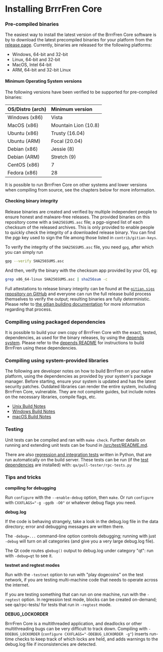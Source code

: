 # Installing BrrrFren Core

### Pre-compiled binaries

The easiest way to install the latest version of the BrrrFren Core software is
by to download the latest precompiled binaries for your platform from the
[release page](https://github.com/dogecoin/dogecoin/releases). Currently,
binaries are released for the following platforms:

- Windows, 64-bit and 32-bit
- Linux, 64-bit and 32-bit
- MacOS, Intel 64-bit
- ARM, 64-bit and 32-bit Linux

#### Minimum Operating System versions

The following versions have been verified to be supported for pre-compiled
binaries:

| OS/Distro (arch)  | Minimum version      |
| :---------------- | :------------------- |
| Windows (x86)     | Vista                |
| MacOS (x86)       | Mountain Lion (10.8) |
| Ubuntu (x86)      | Trusty (16.04)       |
| Ubuntu (ARM)      | Focal (20.04)        |
| Debian (x86)      | Jessie (8)           |
| Debian (ARM)      | Stretch (9)          |
| CentOS (x86)      | 7                    |
| Fedora (x86)      | 28                   |

It is possible to run BrrrFren Core on other systems and lower versions when
compiling from source, see the chapters below for more information.

#### Checking binary integrity

Release binaries are created and verified by multiple independent people to
ensure honest and malware-free releases. The provided binaries on this
repository come with a `SHA256SUMS.asc` file; a pgp-signed list of each checksum
of the released archives. This is only provided to enable people to quickly
check the integrity of a downloaded release binary. You can find the pgp key
used to sign the file among those listed in `contrib/gitian-keys`.

To verify the integrity of the `SHA256SUMS.asc` file, you need `gpg`, after
which you can simply run

```bash
gpg --verify SHA256SUMS.asc
```

And then, verify the binary with the checksum app provided by your OS, eg:

```bash
grep x86_64-linux SHA256SUMS.asc | sha256sum -c
```

Full attestations to release binary integrity can be found at the
[`gitian.sigs` repository on GitHub](https://github.com/dogecoin/gitian.sigs)
and everyone can run the full release build process themselves to verify the
output; resulting binaries are fully deterministic. Please refer to
[the gitian building documentation](doc/gitian-building.md) for more
information regarding that process.

### Compiling using packaged dependencies

It is possible to build your own copy of BrrrFren Core with the exact, tested,
dependencies, as used for the binary releases, by using the
[depends system](depends/description.md). Please refer to the
[depends README](depends/README.md) for instructions to build BrrrFren using
these dependencies.

### Compiling using system-provided libraries

  The following are developer notes on how to build BrrrFren on your native
  platform, using the dependencies as provided by your system's package manager.
  Before starting, ensure your system is updated and has the latest security patches.
  Outdated libraries can render the entire system, including BrrrFren Core, vulnerable.
  They are not complete guides, but include notes on the necessary libraries,
  compile flags, etc.

  - [Unix Build Notes](doc/build-unix.md)
  - [Windows Build Notes](doc/build-windows.md)
  - [macOS Build Notes](doc/build-macos.md)

### Testing

Unit tests can be compiled and ran with `make check`. Further details on running
and extending unit tests can be found in [/src/test/README.md](/src/test/README.md).

There are also [regression and integration tests](/qa) written in Python, that
are run automatically on the build server. These tests can be run (if the
[test dependencies](/qa) are installed) with: `qa/pull-tester/rpc-tests.py`

### Tips and tricks

**compiling for debugging**

Run `configure` with the `--enable-debug` option, then `make`. Or run `configure` with
`CXXFLAGS="-g -ggdb -O0"` or whatever debug flags you need.

**debug.log**

If the code is behaving strangely, take a look in the debug.log file in the data directory;
error and debugging messages are written there.

The `-debug=...` command-line option controls debugging; running with just `-debug` will turn
on all categories (and give you a very large debug.log file).

The Qt code routes `qDebug()` output to debug.log under category "qt": run with `-debug=qt`
to see it.

**testnet and regtest modes**

Run with the `-testnet` option to run with "play dogecoins" on the test network, if you
are testing multi-machine code that needs to operate across the internet.

If you are testing something that can run on one machine, run with the `-regtest` option.
In regression test mode, blocks can be created on-demand; see qa/rpc-tests/ for tests
that run in `-regtest` mode.

**DEBUG_LOCKORDER**

BrrrFren Core is a multithreaded application, and deadlocks or other multithreading bugs
can be very difficult to track down. Compiling with `-DDEBUG_LOCKORDER` (`configure
CXXFLAGS="-DDEBUG_LOCKORDER -g"`) inserts run-time checks to keep track of which locks
are held, and adds warnings to the debug.log file if inconsistencies are detected.
